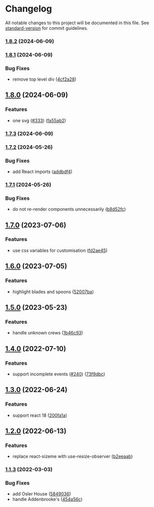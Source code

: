# Changelog

All notable changes to this project will be documented in this file. See [standard-version](https://github.com/conventional-changelog/standard-version) for commit guidelines.

### [1.8.2](https://github.com/johnwalley/react-bumps-chart/compare/v1.8.1...v1.8.2) (2024-06-09)

### [1.8.1](https://github.com/johnwalley/react-bumps-chart/compare/v1.8.0...v1.8.1) (2024-06-09)


### Bug Fixes

* remove top level div ([4cf2a28](https://github.com/johnwalley/react-bumps-chart/commit/4cf2a28c23ee395d2455e8262fd3546cc6c8d607))

## [1.8.0](https://github.com/johnwalley/react-bumps-chart/compare/v1.7.2...v1.8.0) (2024-06-09)


### Features

* one svg ([#333](https://github.com/johnwalley/react-bumps-chart/issues/333)) ([fa55ab2](https://github.com/johnwalley/react-bumps-chart/commit/fa55ab21c55337e33d363a6535ed3b866a2d04d3))

### [1.7.3](https://github.com/johnwalley/react-bumps-chart/compare/v1.7.2...v1.7.3) (2024-06-09)

### [1.7.2](https://github.com/johnwalley/react-bumps-chart/compare/v1.7.1...v1.7.2) (2024-05-26)


### Bug Fixes

* add React imports ([addbdf4](https://github.com/johnwalley/react-bumps-chart/commit/addbdf4cd86b248023027cb791e26bd6ebec5e2a))

### [1.7.1](https://github.com/johnwalley/react-bumps-chart/compare/v1.7.0...v1.7.1) (2024-05-26)


### Bug Fixes

* do not re-render components unnecessarily ([b8d52fc](https://github.com/johnwalley/react-bumps-chart/commit/b8d52fc4f7e6e3e82060391541938d8f8fe588f1))

## [1.7.0](https://github.com/johnwalley/react-bumps-chart/compare/v1.6.0...v1.7.0) (2023-07-06)


### Features

* use css variables for customisation ([fd2ae45](https://github.com/johnwalley/react-bumps-chart/commit/fd2ae450f9d141ff1089409497d3248f9257f4f8))

## [1.6.0](https://github.com/johnwalley/react-bumps-chart/compare/v1.5.0...v1.6.0) (2023-07-05)


### Features

* highlight blades and spoons ([52007ba](https://github.com/johnwalley/react-bumps-chart/commit/52007ba80a1626f00533824aa1eb1a7118892d64))

## [1.5.0](https://github.com/johnwalley/react-bumps-chart/compare/v1.4.0...v1.5.0) (2023-05-23)


### Features

* handle unknown crews ([1b46c93](https://github.com/johnwalley/react-bumps-chart/commit/1b46c9326a4ed96fce7f5eb6e3212bb2a08f2085))

## [1.4.0](https://github.com/johnwalley/react-bumps-chart/compare/v1.3.0...v1.4.0) (2022-07-10)


### Features

* support incomplete events ([#240](https://github.com/johnwalley/react-bumps-chart/issues/240)) ([73f9dbc](https://github.com/johnwalley/react-bumps-chart/commit/73f9dbc4e4ae5dee4af3d93177f509c0cbc7f1f2))

## [1.3.0](https://github.com/johnwalley/react-bumps-chart/compare/v1.2.0...v1.3.0) (2022-06-24)


### Features

* support react 18 ([200fa1a](https://github.com/johnwalley/react-bumps-chart/commit/200fa1a0e91e45ba88638406c4085b66e0cc8736))

## [1.2.0](https://github.com/johnwalley/react-bumps-chart/compare/v1.1.3...v1.2.0) (2022-06-13)


### Features

* replace react-sizeme with use-resize-observer ([b2eeaab](https://github.com/johnwalley/react-bumps-chart/commit/b2eeaab92cf501c33de83fbc29165d5cd48bea22))

### [1.1.3](https://github.com/johnwalley/react-bumps-chart/compare/v1.1.1...v1.1.3) (2022-03-03)


### Bug Fixes

* add Osler House ([5849036](https://github.com/johnwalley/react-bumps-chart/commit/58490365c46595fb44c67de47ff3038576ac693d))
* handle Addenbrooke's ([454a56c](https://github.com/johnwalley/react-bumps-chart/commit/454a56c50592bf28cecca7a6e92abeb893ad1422))
